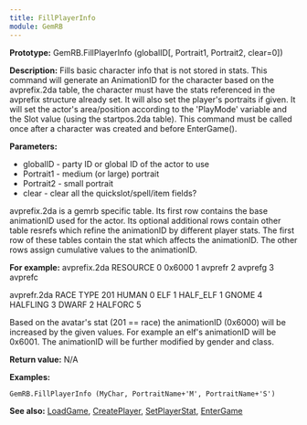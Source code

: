 ```yaml
---
title: FillPlayerInfo
module: GemRB
---
```


**Prototype:** GemRB.FillPlayerInfo (globalID[, Portrait1, Portrait2, clear=0])

**Description:** Fills basic character info that is not stored in stats. 
This command will generate an AnimationID for the character based on the 
avprefix.2da table, the character must have the stats referenced in the 
avprefix structure already set. It will also set the player's portraits if 
given. It will set the actor's area/position according to the 'PlayMode' 
variable and the Slot value (using the startpos.2da table). This command 
must be called once after a character was created and before EnterGame().

**Parameters:**
  * globalID - party ID or global ID of the actor to use
  * Portrait1 - medium (or large) portrait
  * Portrait2 - small portrait
  * clear - clear all the quickslot/spell/item fields?

avprefix.2da is a gemrb specific table. Its first row contains the base animationID used for the actor. Its optional additional rows contain other table resrefs which refine the animationID by different player stats. The first row of these tables contain the stat which affects the animationID. The other rows assign cumulative values to the animationID. 

**For example:**
avprefix.2da
          RESOURCE
0       0x6000
1         avprefr
2         avprefg
3         avprefc

avprefr.2da
                  RACE
TYPE            201
HUMAN           0
ELF             1
HALF_ELF        1
GNOME           4
HALFLING        3
DWARF           2
HALFORC         5

Based on the avatar's stat (201 == race) the animationID (0x6000) will be increased by the given values. For example an elf's animationID will be 0x6001. The animationID will be further modified by gender and class.

**Return value:** N/A

**Examples:**

    GemRB.FillPlayerInfo (MyChar, PortraitName+'M', PortraitName+'S')

**See also:** [LoadGame](LoadGame.md), [CreatePlayer](CreatePlayer.md), [SetPlayerStat](SetPlayerStat.md), [EnterGame](EnterGame.md)

